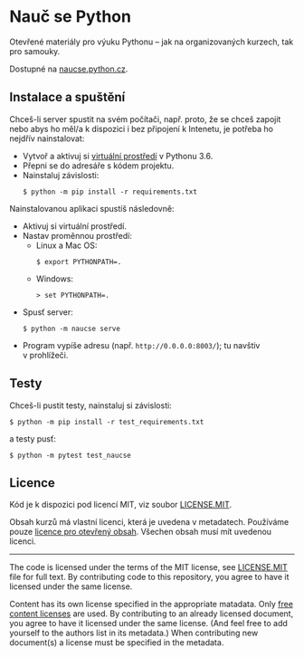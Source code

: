 # Nauč se Python

Otevřené materiály pro výuku Pythonu – jak na organizovaných kurzech,
tak pro samouky.

Dostupné na [naucse.python.cz](https://naucse.python.cz).


## Instalace a spuštění

Chceš-li server spustit na svém počítači, např. proto, že se chceš zapojit
nebo abys ho měl/a k dispozici i bez připojení k Intenetu, je potřeba ho
nejdřív nainstalovat:

* Vytvoř a aktivuj si [virtuální prostředí](https://naucse.python.cz/lessons/beginners/install/) v Pythonu 3.6.
* Přepni se do adresáře s kódem projektu.
* Nainstaluj závislosti:
   ```console
   $ python -m pip install -r requirements.txt
   ```

Nainstalovanou aplikaci spustíš následovně:

* Aktivuj si virtuální prostředí.
* Nastav proměnnou prostředí:
  * Linux a Mac OS:
    ```console
    $ export PYTHONPATH=.
    ```
  * Windows:
    ```console
    > set PYTHONPATH=.
    ```
* Spusť server:
  ```console
  $ python -m naucse serve
  ```
* Program vypíše adresu (např. `http://0.0.0.0:8003/`); tu navštiv v prohlížeči.

## Testy

Chceš-li pustit testy, nainstaluj si závislosti:

```console
$ python -m pip install -r test_requirements.txt
```

a testy pusť:

```console
$ python -m pytest test_naucse
```


## Licence

Kód je k dispozici pod licencí MIT, viz soubor [LICENSE.MIT].

Obsah kurzů má vlastní licenci, která je uvedena v metadatech.
Používáme pouze [licence pro otevřený obsah][free content licenses].
Všechen obsah musí mít uvedenou licenci.

---

The code is licensed under the terms of the MIT license, see [LICENSE.MIT] file
for full text. By contributing code to this repository, you agree to have it
licensed under the same license.

Content has its own license specified in the appropriate matadata.
Only [free content licenses] are used. By contributing to an already licensed
document, you agree to have it licensed under the same license.
(And feel free to add yourself to the authors list in its metadata.)
When contributing new document(s) a license must be specified in the metadata.

[LICENSE.MIT]: https://github.com/pyvec/naucse.python.cz/blob/master/LICENSE.MIT
[free content licenses]: https://en.wikipedia.org/wiki/List_of_free_content_licenses
